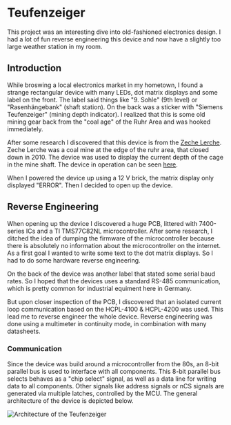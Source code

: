 # Teufenzeiger
This project was an interesting dive into old-fashioned electronics design. I had a lot of fun reverse engineering this device and now have a slightly too large weather station in my room.

## Introduction

While broswing a local electronics market in my hometown, I found a strange rectangular device with many LEDs, dot matrix displays and some label on the front. The label said things like "9. Sohle" (9th level) or "Rasenhängebank" (shaft station). On the back was a sticker with "Siemens Teufenzeiger" (mining depth indicator). I realized that this is some old mining gear back from the "coal age" of the Ruhr Area and was hooked immediately.

After some research I discovered that this device is from the [Zeche Lerche](https://de.wikipedia.org/wiki/Schacht_Lerche). Zeche Lerche was a coal mine at the edge of the ruhr area, that closed down in 2010. The device was used to display the current depth of the cage in the mine shaft. The device in operation can be seen <a href="https://www.youtube.com/watch?v=-LQ7gyPmhy4&t=261s" target="_blank">here</a>.

When I powered the device up using a 12 V brick, the matrix display only displayed "ERROR". Then I decided to open up the device.

## Reverse Engineering
When opening up the device I discovered a huge PCB, littered with 7400-series ICs and a TI TMS77C82NL microcontroller. After some research, I ditched the idea of dumping the firmware of the microcontroller because there is absolutely no information about the microcontroller on the internet. As a first goal I wanted to write some text to the dot matrix displays. So I had to do some hardware reverse engineering.

On the back of the device was another label that stated some serial baud rates. So I hoped that the devices uses a standard RS-485 communication, which is pretty common for industrial equiment here in Germany.

But upon closer inspection of the PCB, I discovered that an isolated current loop communication based on the HCPL-4100 & HCPL-4200 was used. This lead me to reverse engineer the whole device. Reverse engineering was done using a multimeter in continuity mode, in combination with many datasheets.

### Communication
Since the device was build around a microcontroller from the 80s, an 8-bit parallel bus is used to interface with all components. This 8-bit parallel bus selects behaves as a "chip select" signal, as well as a data line for writing data to all components. Other signals like address signals or nCS signals are generated via multiple latches, controlled by the MCU. The general architecture of the device is depicted below.

![Architecture of the Teufenzeiger](/doc/tz_arch.png)


